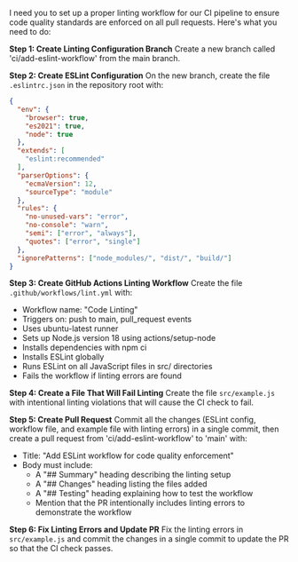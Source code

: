 I need you to set up a proper linting workflow for our CI pipeline to ensure code quality standards are enforced on all pull requests. Here's what you need to do:

**Step 1: Create Linting Configuration Branch**
Create a new branch called 'ci/add-eslint-workflow' from the main branch.

**Step 2: Create ESLint Configuration**
On the new branch, create the file `.eslintrc.json` in the repository root with:
```json
{
  "env": {
    "browser": true,
    "es2021": true,
    "node": true
  },
  "extends": [
    "eslint:recommended"
  ],
  "parserOptions": {
    "ecmaVersion": 12,
    "sourceType": "module"
  },
  "rules": {
    "no-unused-vars": "error",
    "no-console": "warn",
    "semi": ["error", "always"],
    "quotes": ["error", "single"]
  },
  "ignorePatterns": ["node_modules/", "dist/", "build/"]
}
```

**Step 3: Create GitHub Actions Linting Workflow**
Create the file `.github/workflows/lint.yml` with:
- Workflow name: "Code Linting"
- Triggers on: push to main, pull_request events
- Uses ubuntu-latest runner
- Sets up Node.js version 18 using actions/setup-node
- Installs dependencies with npm ci
- Installs ESLint globally
- Runs ESLint on all JavaScript files in src/ directories
- Fails the workflow if linting errors are found

**Step 4: Create a File That Will Fail Linting**
Create the file `src/example.js` with intentional linting violations that will cause the CI check to fail.

**Step 5: Create Pull Request**
Commit all the changes (ESLint config, workflow file, and example file with linting errors) in a single commit, then create a pull request from 'ci/add-eslint-workflow' to 'main' with:
- Title: "Add ESLint workflow for code quality enforcement"
- Body must include:
  - A "## Summary" heading describing the linting setup
  - A "## Changes" heading listing the files added
  - A "## Testing" heading explaining how to test the workflow
  - Mention that the PR intentionally includes linting errors to demonstrate the workflow

**Step 6: Fix Linting Errors and Update PR**
Fix the linting errors in `src/example.js` and commit the changes in a single commit to update the PR so that the CI check passes.

